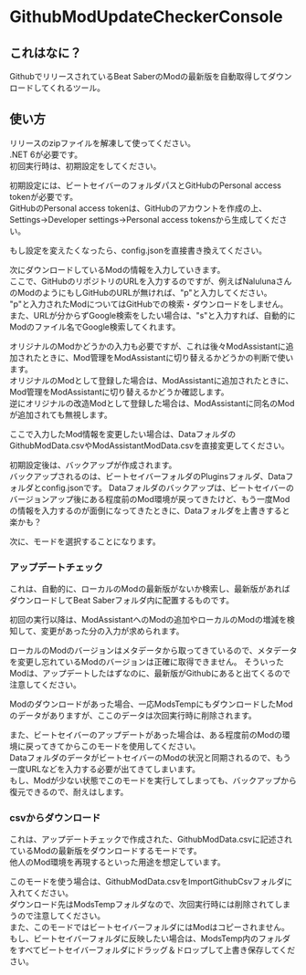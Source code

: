 ﻿# GithubModUpdateCheckerConsole

## これはなに？
GithubでリリースされているBeat SaberのModの最新版を自動取得してダウンロードしてくれるツール。<br>

## 使い方
リリースのzipファイルを解凍して使ってください。<br>
.NET 6が必要です。<br>
初回実行時は、初期設定をしてください。

初期設定には、ビートセイバーのフォルダパスとGitHubのPersonal access tokenが必要です。<br>
GitHubのPersonal access tokenは、GitHubのアカウントを作成の上、Settings->Developer settings->Personal access tokensから生成してください。<br>

もし設定を変えたくなったら、config.jsonを直接書き換えてください。

次にダウンロードしているModの情報を入力していきます。<br>
ここで、GitHubのリポジトリのURLを入力するのですが、例えばNalulunaさんのModのようにもしGitHubのURLが無ければ、"p"と入力してください。<br>
"p"と入力されたModについてはGitHubでの検索・ダウンロードをしません。<br>
また、URLが分からずGoogle検索をしたい場合は、"s"と入力すれば、自動的にModのファイル名でGoogle検索してくれます。

オリジナルのModかどうかの入力も必要ですが、これは後々ModAssistantに追加されたときに、Mod管理をModAssistantに切り替えるかどうかの判断で使います。<br>
オリジナルのModとして登録した場合は、ModAssistantに追加されたときに、Mod管理をModAssistantに切り替えるかどうか確認します。<br>
逆にオリジナルの改造Modとして登録した場合は、ModAssistantに同名のModが追加されても無視します。<br>

ここで入力したMod情報を変更したい場合は、DataフォルダのGithubModData.csvやModAssistantModData.csvを直接変更してください。<br>

初期設定後は、バックアップが作成されます。<br>
バックアップされるのは、ビートセイバーフォルダのPluginsフォルダ、Dataフォルダとconfig.jsonです。
Dataフォルダのバックアップは、ビートセイバーのバージョンアップ後にある程度前のMod環境が戻ってきたけど、もう一度Modの情報を入力するのが面倒になってきたときに、Dataフォルダを上書きすると楽かも？<br>

次に、モードを選択することになります。

### アップデートチェック
これは、自動的に、ローカルのModの最新版がないか検索し、最新版があればダウンロードしてBeat Saberフォルダ内に配置するものです。<br>

初回の実行以降は、ModAssistantへのModの追加やローカルのModの増減を検知して、変更があった分の入力が求められます。

ローカルのModのバージョンはメタデータから取ってきているので、メタデータを変更し忘れているModのバージョンは正確に取得できません。
そういったModは、アップデートしたはずなのに、最新版がGithubにあると出てくるので注意してください。<br>

Modのダウンロードがあった場合、一応ModsTempにもダウンロードしたModのデータがありますが、ここのデータは次回実行時に削除されます。

また、ビートセイバーのアップデートがあった場合は、ある程度前のModの環境に戻ってきてからこのモードを使用してください。<br>
DataフォルダのデータがビートセイバーのModの状況と同期されるので、もう一度URLなどを入力する必要が出てきてしまいます。<br>
もし、Modが少ない状態でこのモードを実行してしまっても、バックアップから復元できるので、耐えはします。

### csvからダウンロード
これは、アップデートチェックで作成された、GithubModData.csvに記述されているModの最新版をダウンロードするモードです。<br>
他人のMod環境を再現するといった用途を想定しています。

このモードを使う場合は、GithubModData.csvをImportGithubCsvフォルダに入れてください。<br>
ダウンロード先はModsTempフォルダなので、次回実行時には削除されてしまうので注意してください。<br>
また、このモードではビートセイバーフォルダにはModはコピーされません。<br>
もし、ビートセイバーフォルダに反映したい場合は、ModsTemp内のフォルダをすべてビートセイバーフォルダにドラッグ＆ドロップして上書き保存してください。
